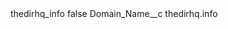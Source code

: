 <?xml version="1.0" encoding="UTF-8"?>
<CustomMetadata xmlns="http://soap.sforce.com/2006/04/metadata" xmlns:xsi="http://www.w3.org/2001/XMLSchema-instance" xmlns:xsd="http://www.w3.org/2001/XMLSchema">
    <label>thedirhq_info</label>
    <protected>false</protected>
    <values>
        <field>Domain_Name__c</field>
        <value xsi:type="xsd:string">thedirhq.info</value>
    </values>
</CustomMetadata>
